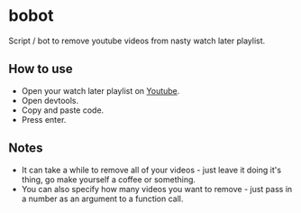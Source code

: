 # bobot
Script / bot to remove youtube videos from nasty watch later playlist.

## How to use
- Open your watch later playlist on [Youtube](https://www.youtube.com/playlist?list=WL).
- Open devtools.
- Copy and paste code.
- Press enter.

## Notes
- It can take a while to remove all of your videos - just leave it doing it's thing, go make yourself a coffee or something.
- You can also specify how many videos you want to remove - just pass in a number as an argument to a function call.
